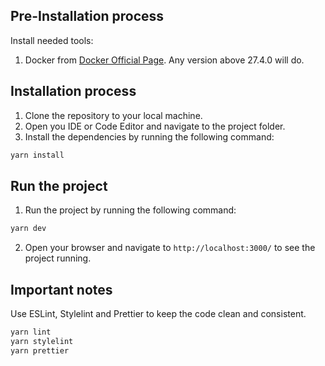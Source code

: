 ## Pre-Installation process

Install needed tools:

1. Docker from [Docker Official Page](https://docs.docker.com/engine/install/). Any version above 27.4.0 will do.

## Installation process

1. Clone the repository to your local machine.
2. Open you IDE or Code Editor and navigate to the project folder.
3. Install the dependencies by running the following command:

```bash
yarn install
```

## Run the project

1. Run the project by running the following command:

```bash
yarn dev
```

2. Open your browser and navigate to `http://localhost:3000/` to see the project running.

## Important notes

Use ESLint, Stylelint and Prettier to keep the code clean and consistent.

```bash
yarn lint
yarn stylelint
yarn prettier
```
